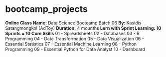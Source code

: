 # bootcamp_projects
**Online Class Name:** Data Science Bootcamp Batch 06
**By:** Kasidis Satangmongkol (AdToy)
**Duration:** 4 mounths
**Lern with Sprint Learning: 10 Sprints = 10 Core Skills**
01 - Spreadsheets
02 - Databases
03 - R Programming
04 - Data Transformation
05 - Data Visualization
06 - Essential Statistics
07 - Essential Machine Learning
08 - Python Programming
09 - Essential Python for Data Analyst
10 - Dashboard
